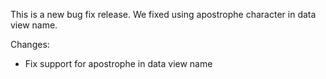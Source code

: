 
This is a new bug fix release. We fixed using apostrophe character
in data view name.

Changes:
 - Fix support for apostrophe in data view name


